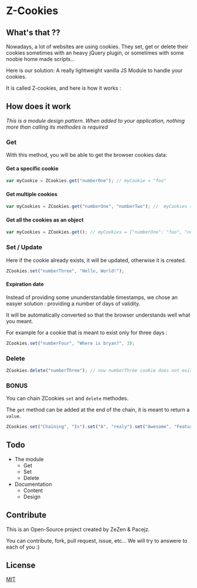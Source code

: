 # Z-Cookies

## What's that ??

Nowadays, a lot of websites are using cookies. They set, get or delete their cookies sometimes with an heavy jQuery plugin, or sometimes with some noobie home made scripts...

Here is our solution: A really lightweight vanilla JS Module to handle your cookies.

It is called Z-cookies, and here is how it works :

## How does it work

_This is a module design pattern. When added to your application, nothing more than calling its methodes is required_

### Get

With this method, you will be able to get the browser cookies data:

#### Get a specific cookie

```javascript
var myCookie = ZCookies.get("numberOne"); // myCookie = "foo"
```

#### Get multiple cookies

```javascript
var myCookies = ZCookies.get("numberOne", "numberTwo"); //  myCookies = {"numberOne": "foo", "numberTwo" : "bar"}
```

#### Get all the cookies as an object

```javascript
var myCookies = ZCookies.get(); // myCookies = {"numberOne": "foo", "numberTwo" : "bar"}
```

### Set / Update

Here if the cookie already exists, it will be updated, otherwise it is created.

```javascript
ZCookies.set("numberThree", "Hello, World!");
```

#### Expiration date

Instead of providing some ununderstandable timestamps, we chose an easyer solution : providing a number of days of validity.

It will be automatically converted so that the browser understands well what you meant.

For example for a cookie that is meant to exist only for three days :


```javascript
ZCookies.set("numberFour", "Where is bryan?", 3);
```

### Delete

```javascript
ZCookies.delete("numberThree"); // now numberThree cookie does not exist anymore.
```

### BONUS

You can chain ZCookies `set` and `delete` methodes.

The `get` method can be added at the end of the chain, it is meant to return a `value`.

```javascript
ZCookies.set("Chaining", "Is").set("A", "realy").set("Awesome", "Feature").delete("A").get(); // {"Chaining": "Is", "Awesome": "Feature"}
```

## Todo

* The module
  * Get
  * Set
  * Delete
* Documentation
  * Content
  * Design

## Contribute

This is an Open-Source project created by ZeZen & Pacejz.

You can contribute, fork, pull request, issue, etc... We will try to answere to each of you :)

## License

[MIT](http://benavern.github.io/MIT/#name=Benjamin%20%26%20Jean-Sebastien)
